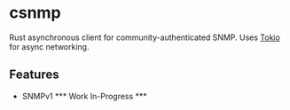 # csnmp

Rust asynchronous client for community-authenticated SNMP. Uses
[Tokio](https://tokio.rs) for async networking.

## Features

* SNMPv1
*** Work In-Progress ***
